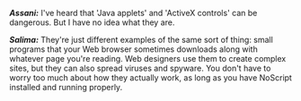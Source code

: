 ***Assani:*** I've heard that 'Java applets' and 'ActiveX controls' can be dangerous. But I have no idea what they are.

***Salima:*** They're just different examples of the same sort of thing: small programs that your Web browser sometimes downloads along with whatever page you're reading. Web designers use them to create complex sites, but they can also spread viruses and spyware. You don't have to worry too much about how they actually work, as long as you have NoScript installed and running properly.